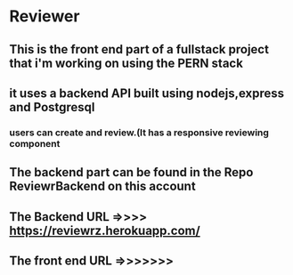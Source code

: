 # Reviewer

## This is the front end part of a fullstack project that i'm working on using the PERN stack

## it uses a backend API built using nodejs,express and Postgresql
### users can create and review.(It has a responsive reviewing component
## The backend part can be found in the Repo ReviewrBackend on this account
## The Backend URL =>>>> https://reviewrz.herokuapp.com/
## The front end URL =>>>>>>>
